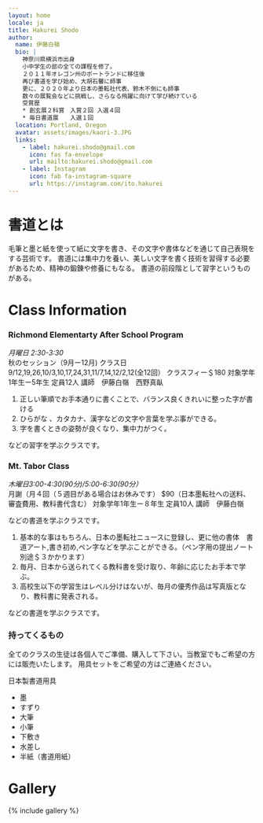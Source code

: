 ```yaml
---
layout: home
locale: ja
title: Hakurei Shodo
author:
  name: 伊藤白嶺
  bio: |
    神奈川県横浜市出身
    小中学生の部の全ての課程を修了。
    ２０１１年オレゴン州のポートランドに移住後
    再び書道を学び始め、大胡石馨に師事
    更に、２０２０年より日本の墨転社代表、鈴木不倒にも師事
    数々の展覧会などに挑戦し、さらなる飛躍に向けて学び続けている  
    受賞歴
    * 創玄展２科賞　入賞２回 入選４回
    * 毎日書道展　　入選１回
  location: Portland, Oregon
  avatar: assets/images/kaori-3.JPG
  links:
    - label: hakurei.shodo@gmail.com
      icon: fas fa-envelope
      url: mailto:hakurei.shodo@gmail.com
    - label: Instagram
      icon: fab fa-instagram-square
      url: https://instagram.com/ito.hakurei
---
```


# 書道とは
毛筆と墨と紙を使って紙に文字を書き、その文字や書体などを通じて自己表現をする芸術です。
書道には集中力を養い、美しい文字を書く技術を習得する必要があるため、精神の鍛錬や修養にもなる。
書道の前段階として習字というものがある。

# Class Information

### Richmond Elementarty After School Program
*月曜日 2:30-3:30*  
秋のセッション（9月ー12月)
クラス日　9/12,19,26,10/3,10,17,24,31,11/7,14,12/2,12(全12回）
クラスフィー＄180
対象学年　1年生ー5年生
定員12人 
講師　伊藤白嶺　西野真畒



1. 正しい筆順でお手本通りに書くことで、バランス良くきれいに整った字が書ける
1. ひらがな 、カタカナ、漢字などの文字や言葉を学ぶ事ができる。
1. 字を書くときの姿勢が良くなり、集中力がつく。

などの習字を学ぶクラスです。

### Mt. Tabor Class
*木曜日3:00-4:30(90分)/5:00-6:30(90分）*  
月謝（月４回（５週目がある場合はお休みです） $90（日本墨転社への送料、審査費用、教科書代含む）
対象学年1年生ー８年生
定員10人
講師　伊藤白嶺

などの書道を学ぶクラスです。

1. 基本的な事はもちろん、日本の墨転社ニュースに登録し、更に他の書体　書道アート,書き初め,ペン字などを学ぶことができる。（ペン字用の提出ノート別途＄３かかります）
1. 毎月、日本から送られてくる教科書を受け取り、年齢に応じたお手本で学ぶ。
1. 高校生以下の学習生はレベル分けはないが、毎月の優秀作品は写真版となり、教科書に発表される。

などの書道を学ぶクラスです。

### 持ってくるもの
全てのクラスの生徒は各個人でご準備、購入して下さい。当教室でもご希望の方には販売いたします。
用具セットをご希望の方はご連絡ください。

日本製書道用具
* 墨
* すずり
* 大筆
* 小筆
* 下敷き
* 水差し
* 半紙（書道用紙）

# Gallery

{% include gallery %}
